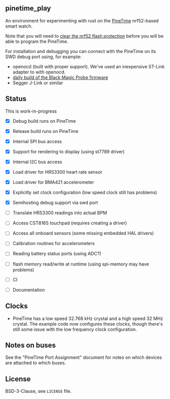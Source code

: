 ## pinetime_play 

An environment for experimenting with rust on 
the [PineTime](https://wiki.pine64.org/index.php/PineTime)
 nrf52-based smart watch.
 
Note that you will need to 
[clear the nrf52 flash protection](https://gist.github.com/tstellanova/8c8509ae3dd4f58697c3b487dc3393b2)
before you will be able to program the PineTime. 

For installation and debugging you can connect with the PineTime on its SWD debug port using, for example:
- openocd (built with proper support). We've used an inexpensive ST-Link adapter to with openocd. 
- [daily build of the Black Magic Probe firmware](https://github.com/blacksphere/blackmagic/wiki/Upgrading-Firmware)
- Segger J-Link or similar


## Status
This is work-in-progress

- [x] Debug build runs on PineTime
- [x] Release build runs on PineTime
- [x] Internal SPI bus access
- [x] Support for rendering to display (using st7789 driver)
- [x] Internal I2C bus access
- [x] Load driver for HRS3300 heart rate sensor
- [x] Load driver for BMA421 accelerometer
- [x] Explicitly set clock configuration (low speed clock still has problems)
- [x] Semihosting debug support via swd port
- [ ] Translate HRS3300 readings into actual BPM
- [ ] Access CST816S touchpad (requires creating a driver)
- [ ] Access all onboard sensors (some missing embedded HAL drivers)
- [ ] Calibration routines for accelerometers
- [ ] Reading battery status ports (using ADC?)
- [ ] flash memory read/write at runtime (using spi-memory may have problems)
- [ ] CI
- [ ] Documentation


## Clocks
- PineTime has a low speed 32.768 kHz crystal and a high speed 32 MHz crystal.
The example code now configures these clocks, though there's still some issue
with the low frequency clock configuration. 

## Notes on buses

See the "PineTime Port Assignment" document
for notes on which devices are attached to which buses.

## License

BSD-3-Clause, see `LICENSE` file. 